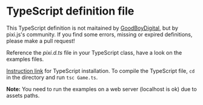TypeScript definition file
==========================

This TypeScript definition is not maitained by [GoodBoyDigital](http:www.goodboydigital.com "GoodBoyDigital"), but by pixi.js's community. If you find some errors, missing or expired definitions, please make a pull request!

Reference the *pixi.d.ts* file in your TypeScript class, have a look on the examples files.

[Instruction link](http://url.com/ "TypeScript Download") for TypeScript installation.
To compile the TypeScript file, <code>cd</code> in the directory and run <code>tsc Game.ts</code>.

**Note:** You need to run the examples on a web server (localhost is ok) due to assets paths.